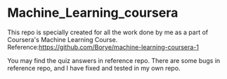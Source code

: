 # Machine_Learning_coursera
This repo is specially created for all the work done by me as a part of Coursera's Machine Learning Course.
Reference:https://github.com/Borye/machine-learning-coursera-1

You may find the quiz answers in reference repo. There are some bugs in reference repo, and I have fixed and tested in my own repo.
